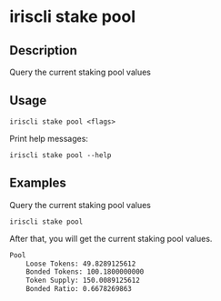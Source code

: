 # iriscli stake pool

## Description

Query the current staking pool values

## Usage

```
iriscli stake pool <flags>
```
Print help messages:
```
iriscli stake pool --help
```

## Examples

Query the current staking pool values
```
iriscli stake pool
```

After that, you will get the current staking pool values.

```txt
Pool
    Loose Tokens: 49.8289125612
    Bonded Tokens: 100.1800000000
    Token Supply: 150.0089125612
    Bonded Ratio: 0.6678269863
```
